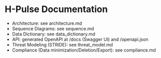 # H-Pulse Documentation

- Architecture: see architecture.md
- Sequence Diagrams: see sequence.md
- Data Dictionary: see data_dictionary.md
- API: generated OpenAPI at /docs (Swagger UI) and /openapi.json
- Threat Modeling (STRIDE): see threat_model.md
- Compliance (Data minimization/Deletion/Export): see compliance.md